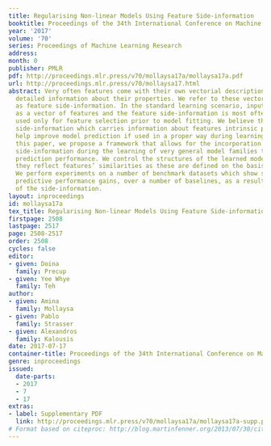 ```yaml
---
title: Regularising Non-linear Models Using Feature Side-information
booktitle: Proceedings of the 34th International Conference on Machine Learning
year: '2017'
volume: '70'
series: Proceedings of Machine Learning Research
address: 
month: 0
publisher: PMLR
pdf: http://proceedings.mlr.press/v70/mollaysa17a/mollaysa17a.pdf
url: http://proceedings.mlr.press/v70/mollaysa17.html
abstract: Very often features come with their own vectorial descriptions which provide
  detailed information about their properties. We refer to these vectorial descriptions
  as feature side-information. In the standard learning scenario, input is represented
  as a vector of features and the feature side-information is most often ignored or
  used only for feature selection prior to model fitting. We believe that feature
  side-information which carries information about features intrinsic property will
  help improve model prediction if used in a proper way during learning process. In
  this paper, we propose a framework that allows for the incorporation of the feature
  side-information during the learning of very general model families to improve the
  prediction performance. We control the structures of the learned models so that
  they reflect features’ similarities as these are defined on the basis of the side-information.
  We perform experiments on a number of benchmark datasets which show significant
  predictive performance gains, over a number of baselines, as a result of the exploitation
  of the side-information.
layout: inproceedings
id: mollaysa17a
tex_title: Regularising Non-linear Models Using Feature Side-information
firstpage: 2508
lastpage: 2517
page: 2508-2517
order: 2508
cycles: false
editor:
- given: Doina
  family: Precup
- given: Yee Whye
  family: Teh
author:
- given: Amina
  family: Mollaysa
- given: Pablo
  family: Strasser
- given: Alexandros
  family: Kalousis
date: 2017-07-17
container-title: Proceedings of the 34th International Conference on Machine Learning
genre: inproceedings
issued:
  date-parts:
  - 2017
  - 7
  - 17
extras:
- label: Supplementary PDF
  link: http://proceedings.mlr.press/v70/mollaysa17a/mollaysa17a-supp.pdf
# Format based on citeproc: http://blog.martinfenner.org/2013/07/30/citeproc-yaml-for-bibliographies/
---
```


